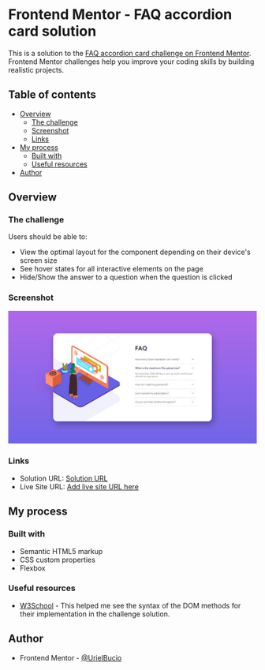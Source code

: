 # Frontend Mentor - FAQ accordion card solution

This is a solution to the [FAQ accordion card challenge on Frontend Mentor](https://www.frontendmentor.io/challenges/faq-accordion-card-XlyjD0Oam). Frontend Mentor challenges help you improve your coding skills by building realistic projects. 

## Table of contents

- [Overview](#overview)
  - [The challenge](#the-challenge)
  - [Screenshot](#screenshot)
  - [Links](#links)
- [My process](#my-process)
  - [Built with](#built-with)
  - [Useful resources](#useful-resources)
- [Author](#author)

## Overview

### The challenge

Users should be able to:

- View the optimal layout for the component depending on their device's screen size
- See hover states for all interactive elements on the page
- Hide/Show the answer to a question when the question is clicked

### Screenshot

![](./src/img/screenshot.jpg)

### Links

- Solution URL: [Solution URL](https://www.frontendmentor.io/challenges/faq-accordion-card-XlyjD0Oam/hub/faq-accordion-card-submission-interactive-BhQtz17ou7)
- Live Site URL: [Add live site URL here](https://github.com/UrielBucio/faq_accordion_card_main)

## My process

### Built with

- Semantic HTML5 markup
- CSS custom properties
- Flexbox

### Useful resources

- [W3School](https://www.w3schools.com/default.asp) - This helped me see the syntax of the DOM methods for their implementation in the challenge solution.

## Author

- Frontend Mentor - [@UrielBucio](https://www.frontendmentor.io/profile/UrielBucio)